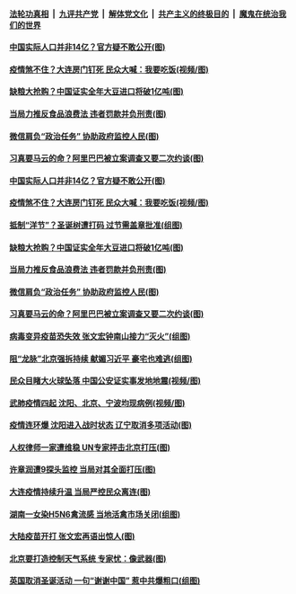 ####  [法轮功真相](../../../../basic/blob/master/README.md?t=12250131) &nbsp;|&nbsp; [九评共产党](../../../../9ping.md/blob/master/README.md?t=12250131) &nbsp;|&nbsp; [解体党文化](../../../../jtdwh.md/blob/master/README.md?t=12250131)  &nbsp;|&nbsp; [共产主义的终极目的](../../../../gczydzjmd.md/blob/master/README.md?t=12250131) &nbsp;|&nbsp; [魔鬼在统治我们的世界](../../../../mgztzwmdsj.md/blob/master/README.md?t=12250131) 

#### [中国实际人口并非14亿？官方疑不敢公开(图)](../pages/p1/956898.md?t=12250131) 

#### [疫情煞不住？大连房门钉死 民众大喊：我要吃饭(视频/图)](../pages/p1/956932.md?t=12250131) 

#### [缺粮大抢购？中国证实全年大豆进口将破1亿吨(图)](../pages/p1/956928.md?t=12250131) 

#### [当局力推反食品浪费法 违者罚款并负刑责(图)](../pages/p1/956883.md?t=12250131) 

#### [微信肩负“政治任务” 协助政府监控人民(图)](../pages/p1/956881.md?t=12250131) 

#### [习真要马云的命？阿里巴巴被立案调查又要二次约谈(图)](../pages/p1/956879.md?t=12250131) 

#### [中国实际人口并非14亿？官方疑不敢公开(图)](../pages/p1/956898.md?t=12250131) 

#### [疫情煞不住？大连房门钉死 民众大喊：我要吃饭(视频/图)](../pages/p1/956932.md?t=12250131) 

#### [抵制“洋节”？圣诞树遭打码 过节需盖章批准(组图)](../pages/p1/956931.md?t=12250131) 

#### [缺粮大抢购？中国证实全年大豆进口将破1亿吨(图)](../pages/p1/956928.md?t=12250131) 

#### [当局力推反食品浪费法 违者罚款并负刑责(图)](../pages/p1/956883.md?t=12250131) 

#### [微信肩负“政治任务” 协助政府监控人民(图)](../pages/p1/956881.md?t=12250131) 

#### [习真要马云的命？阿里巴巴被立案调查又要二次约谈(图)](../pages/p1/956879.md?t=12250131) 

#### [病毒变异疫苗恐失效 张文宏钟南山接力“灭火”(组图)](../pages/p1/956837.md?t=12250131) 

#### [阻“龙脉”北京强拆持续 献媚习近平 豪宅也难逃(组图)](../pages/p1/956807.md?t=12250131) 

#### [民众目睹大火球坠落 中国公安证实事发地地震(视频/图)](../pages/p1/956839.md?t=12250131) 

#### [武肺疫情四起 沈阳、北京、宁波均现病例(视频/图)](../pages/p1/956792.md?t=12250131) 

#### [疫情连环爆 沈阳进入战时状态 辽宁取消多项活动(图)](../pages/p1/956803.md?t=12250131) 

#### [人权律师一家遭维稳 UN专家抨击北京打压(图)](../pages/p1/956808.md?t=12250131) 

#### [许章润遭9探头监控 当局对其全面打压(图)](../pages/p1/956777.md?t=12250131) 

#### [大连疫情持续升温 当局严控民众离连(图)](../pages/p1/956766.md?t=12250131) 

#### [湖南一女染H5N6禽流感 当地活禽市场关闭(组图)](../pages/p1/956776.md?t=12250131) 


#### [大陆疫苗开打 张文宏再语出惊人(图)](../pages/p1/956767.md?t=12250131) 

#### [北京要打造控制天气系统 专家忧：像武器(图)](../pages/p1/956769.md?t=12250131) 

#### [英国取消圣诞活动 一句“谢谢中国” 惹中共爆粗口(组图)](../pages/p1/956706.md?t=12250131) 


